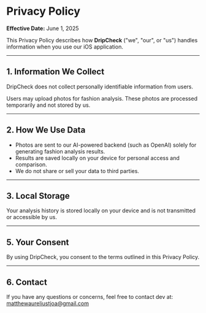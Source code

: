 # Privacy Policy

**Effective Date:** June 1, 2025

This Privacy Policy describes how **DripCheck** ("we", "our", or "us") handles information when you use our iOS application.

---

## 1. Information We Collect

DripCheck does not collect personally identifiable information from users.

Users may upload photos for fashion analysis. These photos are processed temporarily and not stored by us.

---

## 2. How We Use Data

- Photos are sent to our AI-powered backend (such as OpenAI) solely for generating fashion analysis results.
- Results are saved locally on your device for personal access and comparison.
- We do not share or sell your data to third parties.

---

## 3. Local Storage

Your analysis history is stored locally on your device and is not transmitted or accessible by us.


---

## 5. Your Consent

By using DripCheck, you consent to the terms outlined in this Privacy Policy.

---

## 6. Contact

If you have any questions or concerns, feel free to contact dev at: [matthewaureliustjoa@gmail.com](mailto:matthewaureliustjoa@gmail.com)
